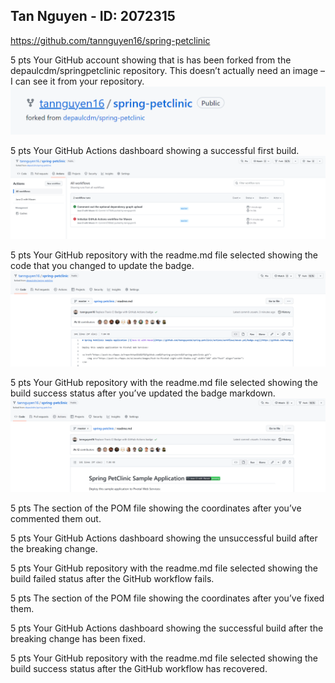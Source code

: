 ## Tan Nguyen - ID: 2072315
https://github.com/tannguyen16/spring-petclinic

5 pts Your GitHub account showing that is has been forked from the depaulcdm/springpetclinic repository. This doesn’t actually need an image – I can see it
from your repository.
![Fork](images/1.PNG)

5 pts Your GitHub Actions dashboard showing a successful first build.
![Actions](images/2.PNG)

5 pts Your GitHub repository with the readme.md file selected showing the code that you changed to update the badge.
![Badge](images/3.PNG)

5 pts Your GitHub repository with the readme.md file selected showing the build success status after you’ve updated the badge markdown.
![Badge Success](images/4.PNG)

5 pts The section of the POM file showing the coordinates after you’ve commented them out.

5 pts Your GitHub Actions dashboard showing the unsuccessful build after the breaking change.

5 pts Your GitHub repository with the readme.md file selected showing the build failed status after the GitHub workflow fails.

5 pts The section of the POM file showing the coordinates after you’ve fixed them.

5 pts Your GitHub Actions dashboard showing the successful build after the breaking change has been fixed.

5 pts Your GitHub repository with the readme.md file selected showing the build success status after the GitHub workflow has recovered.
